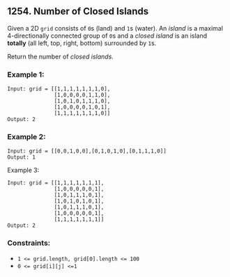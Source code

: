 ## 1254. Number of Closed Islands

Given a 2D ```grid``` consists of ```0```s (land) and ```1```s (water).  An *island* is a maximal 4-directionally connected group of ```0```s and a *closed island* is an island **totally** (all left, top, right, bottom) surrounded by ```1```s.

Return the number of *closed islands*.

### Example 1:
```
Input: grid = [[1,1,1,1,1,1,1,0],
               [1,0,0,0,0,1,1,0],
               [1,0,1,0,1,1,1,0],
               [1,0,0,0,0,1,0,1],
               [1,1,1,1,1,1,1,0]]
Output: 2
```
### Example 2:
```
Input: grid = [[0,0,1,0,0],[0,1,0,1,0],[0,1,1,1,0]]
Output: 1
```
Example 3:
```
Input: grid = [[1,1,1,1,1,1,1],
               [1,0,0,0,0,0,1],
               [1,0,1,1,1,0,1],
               [1,0,1,0,1,0,1],
               [1,0,1,1,1,0,1],
               [1,0,0,0,0,0,1],
               [1,1,1,1,1,1,1]]
Output: 2
```

### Constraints:

* ```1 <= grid.length, grid[0].length <= 100```
* ```0 <= grid[i][j] <=1```